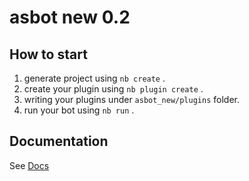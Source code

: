 # asbot new 0.2

## How to start

1. generate project using `nb create` .
2. create your plugin using `nb plugin create` .
3. writing your plugins under `asbot_new/plugins` folder.
4. run your bot using `nb run` .

## Documentation

See [Docs](https://v2.nonebot.dev/)
